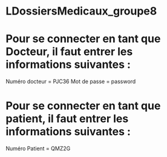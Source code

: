 # LDossiersMedicaux_groupe8





# Pour se connecter en tant que Docteur, il faut entrer les informations suivantes :
Numéro docteur = PJC36
Mot de passe = password





# Pour se connecter en tant que patient, il faut entrer les informations suivantes :
Numéro Patient = QMZ2G
